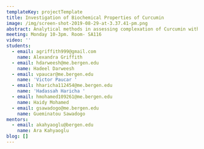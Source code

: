 ```yaml
---
templateKey: projectTemplate
title: Investigation of Biochemical Properties of Curcumin
image: /img/screen-shot-2019-08-29-at-3.37.41-pm.png
abstract: Analytical methods in assessing complexation of Curcumin with Ferric ions.
meeting: Monday 10-3pm. Room- SA116
video: ''
students:
  - email: agriffith999@gmail.com
    name: Alexandra Griffith
  - email: hdarweesh@me.bergen.edu
    name: Hadeel Darweesh
  - email: vpaucar@me.bergen.edu
    name: 'Victor Paucar '
  - email: hharicha112454@me.bergen.edu
    name: 'Hadassah Haricha '
  - email: hmohamed109261@me.bergen.edu
    name: Haidy Mohamed
  - email: gsawadogo@me.bergen.edu
    name: Gueminatou Sawadogo
mentors:
  - email: akahyaoglu@bergen.edu
    name: Ara Kahyaoglu
blog: []
---
```


